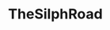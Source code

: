 ---
title: TheSilphRoad
crosslinks:
- pokemongo
- pokemongodev
- GoPlus
- PokemonGoPodcast
- PokemonGOIVs
- Ingress
- xkcd
- pokemon
- GoIV
- PokemonGoSpoofing
- PokemonGoBoston
- PokemonGoChi
- pokemongocirclejerk
- pokemongoLondon
- nexus5x
- PokemonGoSnap
- PKGOAtlanta
- PokemonGoSanJose
- PoGoDFW
- HamptonRoadsPoGo
---